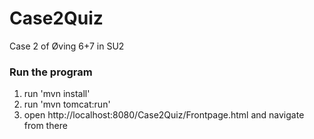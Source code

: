 # Case2Quiz
Case 2 of Øving 6+7 in SU2
### Run the program
1. run 'mvn install'
2. run 'mvn tomcat:run'
3. open http://localhost:8080/Case2Quiz/Frontpage.html and navigate from there

